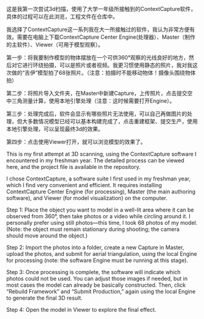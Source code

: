 这是我第一次尝试3d扫描，使用了大学一年级所接触到的ContextCapture软件，具体的过程可以在此浏览，工程文件在仓库中。

我选择了ContextCapture这一系列我在大一所接触过的软件，我认为非常方便有效。需要在电脑上下载ContextCapture Center Engine(处理器）、Master（制作的主软件）、Viewer（可用于模型观察）。

第一步：将我要制作模型的物体摆放在一个可供360°观察的光线良好的地方，然后对它进行环绕拍摄，可以是照片或者视频。我更习惯使用静态的照片，我对我这次做的“吉伊”模型拍了68张照片。（注意：拍摄时不能移动物体！摄像头围绕物体拍）

第二步：将照片导入文件夹，在Master中新建Capture，上传照片，点击提交空中三角测量计算，使用本地引擎处理（注意：这时候需要打开Engine）。

第三步：处理完成后，软件会显示有哪些照片无法使用，可以自己再做图片的处理，但大多数情况模型已经可以基本构建完成了，点击重建框架、提交生产，使用本地引擎处理，可以呈现最终3d的效果。

第四步：点击使用Viewer打开，就可以浏览模型的效果了。

This is my first attempt at 3D scanning, using the ContextCapture software I encountered in my freshman year. The detailed process can be viewed here, and the project file is available in the repository.

I chose ContextCapture, a software suite I first used in my freshman year, which I find very convenient and efficient. It requires installing ContextCapture Center Engine (for processing), Master (the main authoring software), and Viewer (for model visualization) on the computer.

Step 1: Place the object you want to model in a well-lit area where it can be observed from 360°, then take photos or a video while circling around it. I personally prefer using still photos—this time, I took 68 photos of my model. (Note: the object must remain stationary during shooting; the camera should move around the object.)

Step 2: Import the photos into a folder, create a new Capture in Master, upload the photos, and submit for aerial triangulation, using the local Engine for processing (note: the software Engine must be running at this stage).

Step 3: Once processing is complete, the software will indicate which photos could not be used. You can adjust those images if needed, but in most cases the model can already be basically constructed. Then, click “Rebuild Framework” and “Submit Production,” again using the local Engine to generate the final 3D result.

Step 4: Open the model in Viewer to explore the final effect.
